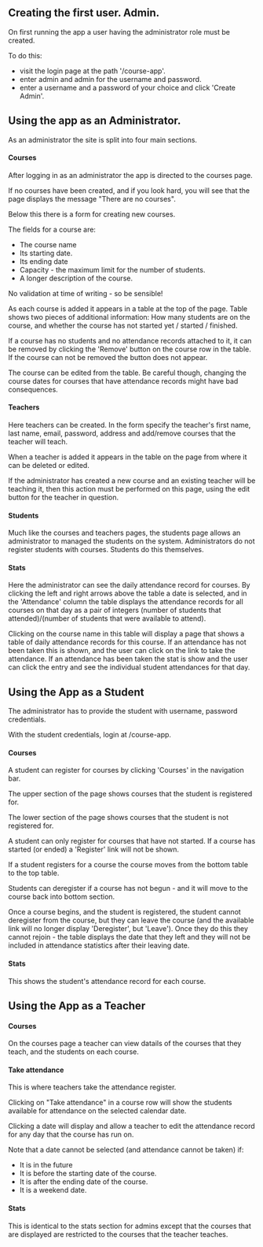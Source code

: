 ## Creating the first user. Admin.

On first running the app a user having the administrator role must be created.

To do this:
* visit the login page at the path '/course-app'.
* enter admin and admin for the username and password.
* enter a username and a password of your choice and click 'Create Admin'.



## Using the app as an Administrator.

As an administrator the site is split into four main sections.

#### Courses

After logging in as an administrator the app is directed to the courses page.

If no courses have been created, and if you look hard, you will see that the page displays the message "There are no courses".

Below this there is a form for creating new courses.

The fields for a course are:
* The course name
* Its starting date.
* Its ending date
* Capacity - the maximum limit for the number of students.
* A longer description of the course.

No validation at time of writing - so be sensible!

As each course is added it appears in a table at the top of the page. Table shows two pieces of additional information: How many students are on the course, and whether the course has not started yet / started / finished.

If a course has no students and no attendance records attached to it, it can be removed by clicking the 'Remove' button on the course row in the table. If the course can not be removed the button does not appear.

The course can be edited from the table. Be careful though, changing the course dates for courses that have attendance records might have bad consequences.

#### Teachers

Here teachers can be created. In the form specify the teacher's first name, last name, email, password, address and add/remove courses that the teacher will teach.

When a teacher is added it appears in the table on the page from where it can be deleted or edited.

If the administrator has created a new course and an existing teacher will be teaching it, then this action must be performed on this page, using the edit button for the teacher in question.

#### Students

Much like the courses and teachers pages, the students page allows an administrator to managed the students on the system. Administrators do not register students with courses. Students do this themselves.

#### Stats

Here the administrator can see the daily attendance record for courses. By clicking the left and right arrows above the table a date is selected, and in the 'Attendance' column the table displays the attendance records for all courses on that day as a pair of integers (number of students that attended)/(number of students that were available to attend).

Clicking on the course name in this table will display a page that shows a table of daily attendance records for this course. If an attendance has not been taken this is shown, and the user can click on the link to take the attendance. If an attendance has been taken the stat is show and the user can click the entry and see the individual student attendances for that day.


## Using the App as a Student

The administrator has to provide the student with username, password credentials.

With the student credentials, login at /course-app.

#### Courses

A student can register for courses by clicking 'Courses' in the navigation bar.

The upper section of the page shows courses that the student is registered for.

The lower section of the page shows courses that the student is not registered for.

A student can only register for courses that have not started. If a course has started (or ended) a 'Register' link will not be shown.

If a student registers for a course the course moves from the bottom table to the top table.

Students can deregister if a course has not begun - and it will move to the course back into bottom section.

Once a course begins, and the student is registered, the student cannot deregister from the course, but they can leave the course (and the available link will no longer display 'Deregister', but 'Leave'). Once they do this they cannot rejoin - the table displays the date that they left and they will not be included in attendance statistics after their leaving date.


#### Stats

This shows the student's attendance record for each course.



## Using the App as a Teacher


#### Courses

On the courses page a teacher can view datails of the courses that they teach, and the students on each course.


#### Take attendance

This is where teachers take the attendance register.

Clicking on "Take attendance" in a course row will show the students available for attendance on the selected calendar date.

Clicking a date will display and allow a teacher to edit the attendance record for any day that the course has run on.

Note that a date cannot be selected (and attendance cannot be taken) if:
* It is in the future
* It is before the starting date of the course.
* It is after the ending date of the course.
* It is a weekend date.

#### Stats

This is identical to the stats section for admins except that the courses that are displayed are restricted to the courses that the teacher teaches.


